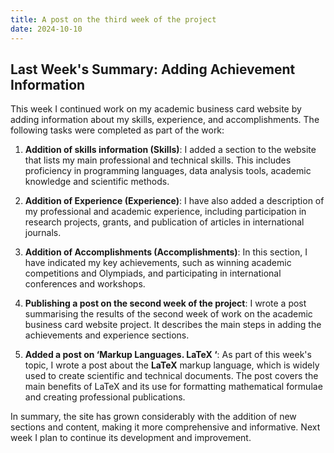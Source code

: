 ```yaml
---
title: A post on the third week of the project
date: 2024-10-10
---
```


## Last Week's Summary: Adding Achievement Information

This week I continued work on my academic business card website by adding information about my skills, experience, and accomplishments. The following tasks were completed as part of the work:

1. **Addition of skills information (Skills)**: 
   I added a section to the website that lists my main professional and technical skills. This includes proficiency in programming languages, data analysis tools, academic knowledge and scientific methods.

2. **Addition of Experience (Experience)**: 
   I have also added a description of my professional and academic experience, including participation in research projects, grants, and publication of articles in international journals.

3. **Addition of Accomplishments (Accomplishments)**: 
   In this section, I have indicated my key achievements, such as winning academic competitions and Olympiads, and participating in international conferences and workshops.

4. **Publishing a post on the second week of the project**: 
   I wrote a post summarising the results of the second week of work on the academic business card website project. It describes the main steps in adding the achievements and experience sections.

5. **Added a post on ‘Markup Languages. LaTeX ‘**: 
   As part of this week's topic, I wrote a post about the **LaTeX** markup language, which is widely used to create scientific and technical documents. The post covers the main benefits of LaTeX and its use for formatting mathematical formulae and creating professional publications.

In summary, the site has grown considerably with the addition of new sections and content, making it more comprehensive and informative. Next week I plan to continue its development and improvement.